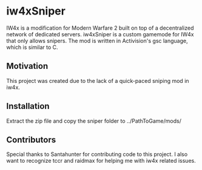 # iw4xSniper
IW4x is a modification for Modern Warfare 2 built on top of a decentralized network of dedicated servers. iw4xSniper is a custom gamemode for IW4x that only allows snipers.
The mod is written in Activision's gsc language, which is similar to C.

## Motivation
This project was created due to the lack of a quick-paced sniping mod in iw4x.

## Installation
Extract the zip file and copy the sniper folder to ../PathToGame/mods/

## Contributors
Special thanks to Santahunter for contributing code to this project. I also want to recognize tccr and raidmax for helping me with iw4x related issues.

